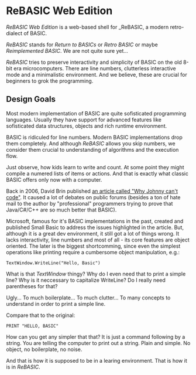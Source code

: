 # ReBASIC Web Edition

_ReBASIC Web Edition_ is a web-based shell for _ReBASIC, a modern retro-dialect of BASIC.

_ReBASIC_ stands for _Return to BASICs_ or _Retro BASIC_ or maybe _Reimplemented BASIC_. We are not quite sure yet...

_ReBASIC_ tries to preserve interactivity and simplicity of BASIC on the old 8-bit era microcomputers.
There are line numbers, clutterless interactive mode and a minimalistic environment.
And we believe, these are crucial for beginners to grok the programming.

## Design Goals
Most modern implementation of BASIC are quite sofisticated programming languages. Usually they have support for advanced features like sofisticated data structures, objects and rich runtime environment.

BASIC is ridiculed for line numbers. Modern BASIC implementations drop them completely. And although _ReBASIC_ allows you skip numbers, we consider them crucial to understanding of algorithms and the execution flow.

Just observe, how kids learn to write and count. At some point they might compile a numered lists of items or actions.
And that is exactly what classic BASIC offers only now with a computer.

Back in 2006, David Brin published [an article called "Why Johnny can't code"](https://www.salon.com/2006/09/14/basic_2/).
It caused a lot of debates on public forums (besides a ton of hate mail to the author by "professional" programmers trying to prove that Java/C#/C++ are so much better that BASIC).

Microsoft, famous for it's BASIC implementations in the past, created and published Small Basic to address the issues highlighted in the article. But, although it is a great dev environment, it still got a lot of things wrong. It lacks interactivity, line numbers and most of all - its core features are object oriented. The later is the biggest shortcomming, since even the simplest operations like printing require a cumbersome object manipulation, e.g.:

```
TextWindow.WriteLine("Hello, Basic")
```

What is that _TextWindow_ thingy?
Why do I even need that to print a simple line?
Why is it neccessary to capitalize WriteLine?
Do I really need parentheses for that?

Ugly...
To much boilerplate...
To much clutter...
To many concepts to understand in order to print a simple line.

Compare that to the original:
```
PRINT "HELLO, BASIC"
```

How can you get any simpler that that? It is just a command following by a string. You are telling the computer to print out a string. Plain and simple. No object, no boilerplate, no noise.

And that is how it is supposed to be in a learing environment. That is how it is in _ReBASIC_.

